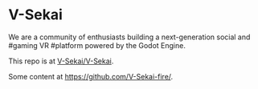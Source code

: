 # V-Sekai

We are a community of enthusiasts building a next-generation social and #gaming VR #platform powered by the Godot Engine.

This repo is at [V-Sekai/V-Sekai](https://github.com/V-Sekai/V-Sekai).

Some content at https://github.com/V-Sekai-fire/.

